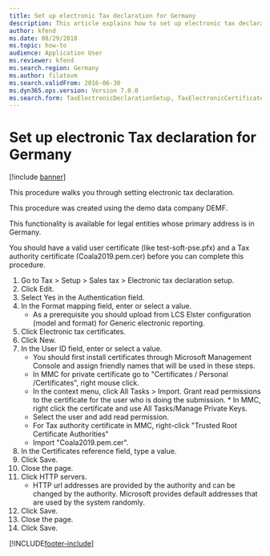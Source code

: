 ```yaml
---
title: Set up electronic Tax declaration for Germany
description: This article explains how to set up electronic tax declaration.
author: kfend
ms.date: 08/29/2018
ms.topic: how-to
audience: Application User
ms.reviewer: kfend
ms.search.region: Germany
ms.author: filatovm
ms.search.validFrom: 2016-06-30
ms.dyn365.ops.version: Version 7.0.0
ms.search.form: TaxElectronicDeclarationSetup, TaxElectronicCertificates, TaxElectronicHTTPServer
---
```

# Set up electronic Tax declaration for Germany

[!include [banner](../../../finance/includes/banner.md)]

This procedure walks you through setting electronic tax declaration.

This procedure was created using the demo data company DEMF. 

This functionality is available for legal entities whose primary address is in Germany.

You should have a valid user certificate (like test-soft-pse.pfx) and a Tax authority certificate (Coala2019.pem.cer) before you can complete this procedure.


1. Go to Tax > Setup > Sales tax > Electronic tax declaration setup.
2. Click Edit.
3. Select Yes in the Authentication field.
4. In the Format mapping field, enter or select a value.
    * As a prerequisite you should upload from LCS Elster configuration (model and format) for Generic electronic reporting.  
5. Click Electronic tax certificates.
6. Click New.
7. In the User ID field, enter or select a value.
    * You should first install certificates through Microsoft Management Console and assign friendly names that will be used in these steps.  
    * In MMC for private certificate go to "Certificates / Personal /Certificates", right mouse click. 
    * In the context menu, click All Tasks > Import. Grant read permissions to the certificate for the user who is doing the submission.     * In MMC, right click the certificate and use All Tasks/Manage Private Keys. 
    * Select the user and add read permission.  
    * For Tax authority certificate in MMC, right-click "Trusted Root Certificate Authorities"  
    * Import "Coala2019.pem.cer".  
8. In the Certificates reference field, type a value.
9. Click Save.
10. Close the page.
11. Click HTTP servers.
    * HTTP url addresses are provided by the authority and can be changed by the authority. Microsoft provides default addresses that are used by the system randomly.  
12. Click Save.
13. Close the page.
14. Click Save.



[!INCLUDE[footer-include](../../../includes/footer-banner.md)]

